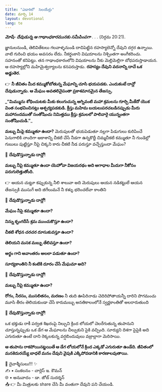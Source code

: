 ```yaml
---
title: "ఎడారిలో  సెలయేర్లు"
date: మార్చి 14
layout: devotional
lang: te
---
```


***మోషే- దేవుడున్న ఆ గాఢాంధకారమునకు సమీపింపగా*** . . . 
(నిర్గమ 20:21).

జ్ఞానులనుండి, తెలివితేటలు గలవాళ్ళనుండి దాచిపెట్టిన రహస్యాలెన్నో దేవుని దగ్గర ఉన్నాయి. వాటి గురించి భయం అవసరం లేదు. నీకర్థంకాని విషయాలను నిశ్చింతగా అంగీకరించు. సహనంతో కనిపెట్టు. తన గాఢాంధకారంలోని విషయాలను నీకు మెల్లిమెల్లిగా బోధపరుస్తాడాయన. ఆ రహస్యాల్లోని మహిమైశ్వర్యాలను కనపరుస్తాడు. 
**రహస్యం దేవుని వదనాన్ని దాచే ఒక అడ్డుతెర.**

👉 **నీ జీవితం మీద కమ్ముకోబోతున్న మేఘాన్ని చూసి భయపడకు. ఎందుకంటే దాన్లో దేవుడున్నాడు. ఆ మేఘం అవతలివైపంతా ప్రకాశమానమైన తేజస్సు.**

**_“మిమ్మును శోధించుటకు మీకు కలుగుచున్న అగ్నివంటి మహా శ్రమలను గూర్చి మీకేదో యొక వింత సంభవించినట్లు ఆశ్చర్యపడకుడి. క్రీస్తు మహిమ బయలుపరచబడినప్పుడు మీరు మహానందముతో సంతోషించు నిమిత్తము క్రీస్తు శ్రమలలో పాలివారై యున్నంతగా సంతోషించుడి.”**_

**మబ్బు మీపై కమ్ముతూ ఉందా?**
 మెరుపులతో భయపెడుతూ నల్లగా పిడుగులు కురిపించే పెనుగాలికి నాందిగా ఆకాశాన్ని చీకటి చేసే నీడగా ఉన్నకొద్దీ చిమ్మచీకటి కమ్ముతూ నీ గుండెల్లో గుబులు పుట్టిస్తూ నీపై చిక్కని కారు చీకటి నీడ పరుస్తూ వచ్చేస్తుందా మేఘం?

🔹 **దేవుడొస్తున్నాడు దాన్లో!**

**మబ్బు నీపై కమ్ముతూ ఉందా యెహోవా విజయరథం అది అగాధాల మీదుగా నీకోసం పరుగులెత్తుతోంది.**

👉 ఆయన చుట్టూ కప్పుకున్న నీలి శాలువా అది మెరుపులు ఆయన నడికట్టులే ఆయన తేజస్సుకి ముసుగే అది జిగేలుమనే నీ కళ్ళు భరించలేవా కాంతిని

🔹 **దేవుడొస్తున్నాడు దాన్లో!**

**మేఘం నీపై కమ్ముతూ ఉందా?**

**నిన్ను కృంగదీసే శ్రమ ముంచుకొస్తూ ఉందా?**

**చీకటి శోధన చరచర దూసుకువస్తూ ఉందా?**

**తెలియని మసక మబ్బు తేలివస్తూ ఉందా?**

**అర్థం గాని అవాంతరం అలలా పడుతూ ఉందా?**

**సూర్యకాంతిని నీ కంటికి దూరం చేసే మేఘమా అది?**

🔹 **దేవుడొస్తున్నాడు దాన్లో!**

**మబ్బు నీపై కమ్ముతూ ఉందా?**

**రోగం, నీరసం, ముసలితనం, మరణం** నీ తుది ఊపిరినాడు చెదిరిపోతాయన్నీ దారిని పొగమంచు మూసి తీరం తెలియకుండా చేసే కారుమబ్బు అనతికాలంలోనే స్వర్ణకాంతితో అలరారుతుంది

🔹 **దేవుడొస్తున్నాడు దాన్లో!**

ఒక భక్తుడు రాకీ పర్వత శిఖరంపై నిల్చుని క్రింద లోయలో చెలరేగుతున్న తుపానుని చూస్తున్నప్పుడు ఒక డేగ ఆ మేఘాలను చీల్చుకుని పైకి వచ్చింది. సూర్యుని దిశగా పైపైకి అది ఎగురుతూ ఉంటే దాని రెక్కలకున్న వర్షబిందువులు వజ్రాల్లాగా మెరిసాయి. 

**ఆ తుపాను రాకపోయినట్టయితే ఆ డేగ లోయలోనే క్రింద ఎక్కడో ఎగురుతూ ఉండేది. జీవితంలో మనకెదురయ్యే బాధలే మనం దేవుని వైపుకి ఎక్కిపోవడానికి కారణాలవుతాయి.**


<div class="blessing">🙏 <span class="bless-text">దైవాశ్శీసులు!!!</span> ✨</div>

<div class="credit">✍️ <span class="credit-text">▪ సంకలనం - చార్లెస్ ఇ. కౌమన్</span></div>
<div class="credit">🌐 <span class="credit-text">▪ అనువాదం - డా. జోబ్ సుదర్శన్</span></div>


<div class="share">📤 👉 <span class="share-text">మీ మిత్రులకు share చేసి మీ వంతుగా దేవుని పని చేయండి.</span></div>
